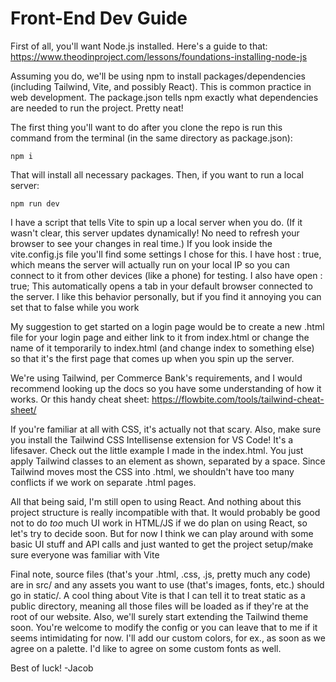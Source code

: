 # Front-End Dev Guide
First of all, you'll want Node.js installed. Here's a guide to that: https://www.theodinproject.com/lessons/foundations-installing-node-js

Assuming you do, we'll be using npm to install packages/dependencies (including Tailwind, Vite, and possibly React). This is common practice in web development. The package.json tells npm exactly what dependencies are needed to run the project. Pretty neat!

The first thing you'll want to do after you clone the repo is run this command from the terminal (in the same directory as package.json):
```
npm i
```
That will install all necessary packages. Then, if you want to run a local server:
```
npm run dev
```
I have a script that tells Vite to spin up a local server when you do. (If it wasn't clear, this server updates dynamically! No need to refresh your browser to see your changes in real time.) If you look inside the vite.config.js file you'll find some settings I chose for this. I have host : true, which means the server will actually run on your local IP so you can connect to it from other devices (like a phone) for testing. I also have open : true; This automatically opens a tab in your default browser connected to the server. I like this behavior personally, but if you find it annoying you can set that to false while you work

My suggestion to get started on a login page would be to create a new .html file for your login page and either link to it from index.html or change the name of it temporarily to index.html (and change index to something else) so that it's the first page that comes up when you spin up the server.

We're using Tailwind, per Commerce Bank's requirements, and I would recommend looking up the docs so you have some understanding of how it works. Or this handy cheat sheet: https://flowbite.com/tools/tailwind-cheat-sheet/

If you're familiar at all with CSS, it's actually not that scary. Also, make sure you install the Tailwind CSS Intellisense extension for VS Code! It's a lifesaver. Check out the little example I made in the index.html. You just apply Tailwind classes to an element as shown, separated by a space. Since Tailwind moves most the CSS into .html, we shouldn't have too many conflicts if we work on separate .html pages.

All that being said, I'm still open to using React. And nothing about this project structure is really incompatible with that. It would probably be good not to do *too* much UI work in HTML/JS if we do plan on using React, so let's try to decide soon. But for now I think we can play around with some basic UI stuff and API calls and just wanted to get the project setup/make sure everyone was familiar with Vite

Final note, source files (that's your .html, .css, .js, pretty much any code) are in src/ and any assets you want to use (that's images, fonts, etc.) should go in static/. A cool thing about Vite is that I can tell it to treat static as a public directory, meaning all those files will be loaded as if they're at the root of our website. Also, we'll surely start extending the Tailwind theme soon. You're welcome to modify the config or you can leave that to me if it seems intimidating for now. I'll add our custom colors, for ex., as soon as we agree on a palette. I'd like to agree on some custom fonts as well.

Best of luck! -Jacob
